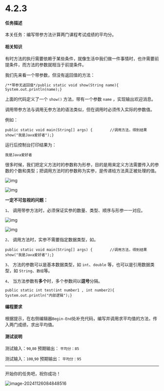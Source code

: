 # 4.2.3

#### 任务描述

本关任务：编写带参方法计算两门课程考试成绩的平均分。

#### 相关知识

有时方法的执行需要依赖于某些条件，就像生活中我们做一件事情时，也许需要前提条件，而方法的参数就相当于前提条件。

我们先来看一个带参数，但没有返回值的方法：

```
/**带参无返回值*/public static void show(String name){        System.out.println(name);}
```

上面的代码定义了一个 `show()` 方法，带有一个参数 `name` ，实现输出欢迎消息。

调用带参方法与调用无参方法的语法类似，但在调用时必须传入实际的参数值。

例如：

```
public static void main(String[] args) {        //调用方法，得到结果        show("我是Java爱好者");}
```

运行后控制台打印结果为：

```
我是Java爱好者
```

很多时候，我们把定义方法时的参数称为形参，目的是用来定义方法需要传入的参数的个数和类型；把调用方法时的参数称为实参，是传递给方法真正被处理的值。

![img](https://data.educoder.net/api/attachments/Y045UGlJQzZFd1NXR0dzZVFvL2tpZz09)

![img](https://data.educoder.net/api/attachments/ajIzcVVEejZ3eTd4NmtsZ2lGRC9xZz09)

**一定不可忽视的问题：**

`1`、 调用带参方法时，必须保证实参的数量、类型、顺序与形参一一对应。

![img](https://data.educoder.net/api/attachments/Y045UGlJQzZFd1NXR0dzZVFvL2tpZz09)

![img](https://data.educoder.net/api/attachments/Z240bTNIQlpzUldpNG1kaGZZekFkdz09)

`2`、 调用方法时，实参不需要指定数据类型，如。

```
public static void main(String[] args) {        //调用方法，得到结果        show("我是Java爱好者");}
```

`3`、 方法的参数可以是基本数据类型，如 `int`、`double` 等，也可以是引用数据类型，如 `String`、`数组`等。

`4`、 当方法参数有**多个**时，多个参数间以**逗号**分隔。

```
public static int test(int number1 , int number2){        System.out.println("内部逻辑");}
```

#### 编程要求

根据提示，在右侧编辑器`Begin-End`处补充代码，编写并调用求平均值的方法，传入两门成绩，求出平均值。

#### 测试说明

测试输入：`90`,`80` 预期输出： `平均分：85`

测试输入：`100`,`90` 预期输出： `平均分：95`

------

开始你的任务吧，祝你成功！

![image-20241126084848516](C:\Users\湛先生\AppData\Roaming\Typora\typora-user-images\image-20241126084848516.png)